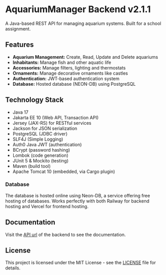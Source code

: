 # AquariumManager Backend v2.1.1

A Java-based REST API for managing aquarium systems. Built for a school assignment.

## Features

- **Aquarium Management:** Create, Read, Update and Delete aquariums
- **Inhabitants:** Manage fish and other aquatic life
- **Accessories:** Manage filters, lighting and thermostats
- **Ornaments:** Manage decorative ornaments like castles
- **Authentication:** JWT-based authentication system
- **Database:** Hosted database (NEON-DB) using PostgreSQL

## Technology Stack

- Java 17
- Jakarta EE 10 (Web API, Transaction API)
- Jersey (JAX-RS) for RESTful services
- Jackson for JSON serialization
- PostgreSQL (JDBC driver)
- SLF4J (Simple Logging)
- Auth0 Java JWT (authentication)
- BCrypt (password hashing)
- Lombok (code generation)
- JUnit 5 & Mockito (testing)
- Maven (build tool)
- Apache Tomcat 10 (embedded, via Cargo plugin)

### Database

The database is hosted online using Neon-DB, a service offering free hosting of databases. Works perfectly with both Railway for backend hosting and Vercel for frontend hosting.

## Documentation

Visit the [API url](https://web-production-8a8d.up.railway.app/api/) of the backend to see the documentation.

## License

This project is licensed under the MIT License - see the [LICENSE](LICENSE) file for details.